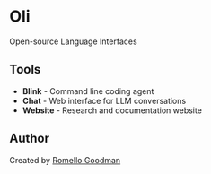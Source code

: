 # Oli

Open-source Language Interfaces

## Tools

- **Blink** - Command line coding agent
- **Chat** - Web interface for LLM conversations
- **Website** - Research and documentation website

## Author

Created by [Romello Goodman](https://romellogoodman.com)
